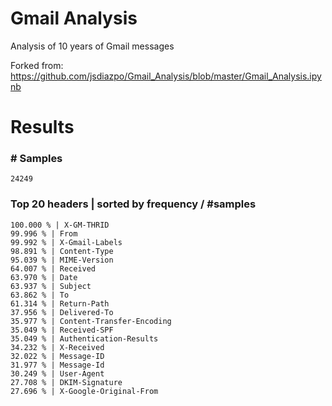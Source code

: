 # Gmail Analysis
Analysis of 10 years of Gmail messages

Forked from: https://github.com/jsdiazpo/Gmail_Analysis/blob/master/Gmail_Analysis.ipynb

# Results

### \# Samples

    24249

### Top 20 headers | sorted by frequency / #samples

    100.000 % | X-GM-THRID
    99.996 % | From
    99.992 % | X-Gmail-Labels
    98.891 % | Content-Type
    95.039 % | MIME-Version
    64.007 % | Received
    63.970 % | Date
    63.937 % | Subject
    63.862 % | To
    61.314 % | Return-Path
    37.956 % | Delivered-To
    35.977 % | Content-Transfer-Encoding
    35.049 % | Received-SPF
    35.049 % | Authentication-Results
    34.232 % | X-Received
    32.022 % | Message-ID
    31.977 % | Message-Id
    30.249 % | User-Agent
    27.708 % | DKIM-Signature
    27.696 % | X-Google-Original-From

